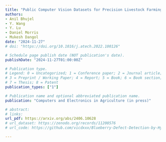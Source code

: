 ```yaml
---
title: "Public Computer Vision Datasets for Precision Livestock Farming: A Systematic Survey"
authors: 
- Anil Bhujel
- Y. Wang
- Y. Lu
- Daniel Morris
- Mukesh Dangol
date: "2024-11-27"
# doi: "https://doi.org/10.1016/j.atech.2022.100126"

# Schedule page publish date (NOT publication's date).
publishDate: "2024-11-27T01:00:00Z"

# Publication type.
# Legend: 0 = Uncategorized; 1 = Conference paper; 2 = Journal article;
# 3 = Preprint / Working Paper; 4 = Report; 5 = Book; 6 = Book section;
# 7 = Thesis; 8 = Patent
publication_types: ["1"]

# Publication name and optional abbreviated publication name.
publication: "Computers and Electronics in Agriculture (in press)"

# abstract: 
# links:
url_pdf: https://arxiv.org/abs/2406.10628
# url_dataset: https://zenodo.org/records/11200576
# url_code: https://github.com/vicdxxx/Blueberry-Defect-Detection-by-Hyperspectral-Imaging

---
```

